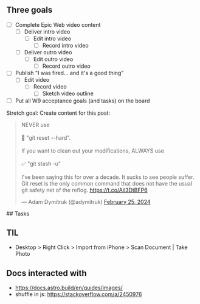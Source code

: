 ## Three goals

- [ ] Complete Epic Web video content
	- [ ] Deliver intro video
		- [ ] Edit intro video
			- [ ] Record intro video
	- [ ] Deliver outro video
		- [ ] Edit outro video
			- [ ] Record outro video
- [ ] Publish "I was fired… and it's a good thing"
	- [ ] Edit video
		- [ ] Record video
			- [ ] Sketch video outline
- [ ] Put all W9 acceptance goals (and tasks) on the board

Stretch goal:
Create content for this post:
<blockquote class="twitter-tweet"><p lang="en" dir="ltr">NEVER use<br><br>🚫 &quot;git reset --hard&quot;.<br><br>If you want to clean out your modifications, ALWAYS use<br><br>✅️ &quot;git stash -u&quot;<br><br>I&#39;ve been saying this for over a decade. It sucks to see people suffer. Git reset is the only common command that does not have the usual git safety net of the reflog. <a href="https://t.co/Ail3DtBFP6">https://t.co/Ail3DtBFP6</a></p>&mdash; Adam Dymitruk (@adymitruk) <a href="https://twitter.com/adymitruk/status/1761641273180750194?ref_src=twsrc%5Etfw">February 25, 2024</a></blockquote> <script async src="https://platform.twitter.com/widgets.js" charset="utf-8"></script>
## Tasks

## TIL
- Desktop > Right Click > Import from iPhone > Scan Document | Take Photo

## Docs interacted with
- https://docs.astro.build/en/guides/images/
- shuffle in js: https://stackoverflow.com/a/2450976